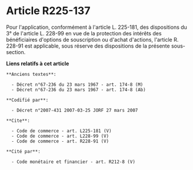 # Article R225-137

Pour l'application, conformément à l'article L. 225-181, des dispositions du 3° de l'article L. 228-99 en vue de la
protection des intérêts des bénéficiaires d'options de souscription ou d'achat d'actions, l'article R. 228-91 est applicable,
sous réserve des dispositions de la présente sous-section.

**Liens relatifs à cet article**

	**Anciens textes**:

	  - Décret n°67-236 du 23 mars 1967 - art. 174-8 (M)
	  - Décret n°67-236 du 23 mars 1967 - art. 174-8 (Ab)

	**Codifié par**:

	  - Décret n°2007-431 2007-03-25 JORF 27 mars 2007

	**Cite**:

	  - Code de commerce - art. L225-181 (V)
	  - Code de commerce - art. L228-99 (V)
	  - Code de commerce - art. R228-91 (V)

	**Cité par**:

	  - Code monétaire et financier - art. R212-8 (V)

